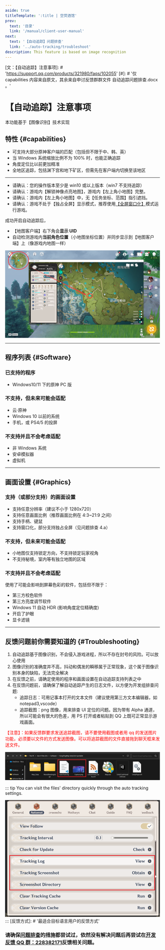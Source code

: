 ```yaml
---
aside: true
titleTemplate: ':title | 空荧酒馆'
prev:
  text: '目录'
  link: '/manual/client-user-manual'
next:
  text: '【自动追踪】问题排查'
  link: '../auto-tracking/troubleshoot'
description: This feature is based on image recognition
---
```


[文：【自动追踪】注意事项]: # 'https://support.qq.com/products/321980/faqs/102055' [#]: # '仅 capabilities 内容来自原文，其余来自申讨反馈群群文件 自动追踪问题排查.docx 。'

# 【自动追踪】注意事项

本功能基于【图像识别】技术实现

## 特性 {#capabilities}

- 可支持大部分原神客户端的匹配（包括但不限于中、韩、英）
- 当 Windows 系统缩放比例不为 100% 时，也能正确追踪
- 角度定位比以前更加精准
- 全地区追踪，包括渊下宫和地下矿区，但需先在客户端内切换至该地区

---

- 请确认：您的操作版本至少是 win10 或以上版本（win7 不支持追踪）
- 请确认：游戏内【解锁神像点亮地图】，游戏内【左上角小地图】完整。
- 请确认：游戏内【左上角小地图】中，无【任务坐标、范围】指引遮挡。
- 请确认：游戏不处于【独占全屏】显示模式，推荐使用[【全屏窗口化】](../overlay-mode/fullscreen-windowed/launching.md)模式运行游戏。

成功开启自动追踪后，

- 【地图客户端】右下角会**显示 UID**
- 自动检测游戏内**当前角色位置**（小地图坐标位置）并同步显示到【地图客户端】上（像游戏内地图一样）

![](/imgs/manual/auto-tracking/autotrackingegaged.png)

---
[见：自动追踪问题排查.docx]: # '以下为 自动追踪支持列表： 内容'

## 程序列表 {#Software}

### 已支持的程序

- Windows10/11 下的原神 PC 版

### 不支持，但未来可能会适配

- 云·原神
- Windows 10 以前的系统
- 手机，或 PS4/5 的投屏

### 不支持并且不会考虑适配

- 非 Windows 系统
- 安卓模拟器
- 虚拟机

---

## 画面设置 {#Graphics}

### 支持（或部分支持）的画面设置

- 支持任意分辨率（建议不小于 1280x720）
- 支持任意画面比例（推荐画面比例在 4:3~21:9 之间）
- 支持手柄、键鼠
- 支持窗口化，部分支持独占全屏（见问题排查 4.a）

### 不支持，但未来可能会适配

- 小地图仅支持锁定方向，不支持锁定玩家视角
- 不支持秘境，室内等有独立地图的区域

### 不支持并且不会考虑适配

使用了可能会影响到屏幕色彩的软件，包括但不限于：

- 第三方校色软件
- 第三方亮度调节软件
- Windows 11 自动 HDR (影响角度定位精确度)
- 开启了护眼
- 显卡滤镜

---
[见：自动追踪问题排查.docx]: # '以下为“反馈问题前你需要知道的：”内容'

## 反馈问题前你需要知道的 {#Troubleshooting}

1. 自动追踪基于图像识别，不会侵入游戏进程，所以不存在封号的风险。可以放心使用
2. 图像识别的准确度并不高，抖动和偶发的瞬移属于正常现象，这个属于图像识别本身的缺陷，无法完全解决
3. 在反馈之前，请确定使用的程序和画面设置在自动追踪支持列表之中
4. 在反馈问题前，请确保了解自动追踪产生的日志文件，以方便为开发组排查问题:
   - 追踪日志：可用记事本打开的文本文件（建议使用第三方文本编辑器，如 notepad3,vscode）
   - 追踪截图：png 图像，用来排查 UI 定位的问题。因为带有 Alpha 通道，所以可能会有很大的色差，用 PS 打开或者粘贴到 QQ 上既可正常显示游戏画面。

<span style="color: red">【注意】：如果反馈群要求发送追踪截图，请不要使用截图或者用 qq 的发送图片功能，必须要以文件的方式发送图像。可以将追踪截图的文件直接拖到聊天框来发送文件。</span>

![](/imgs/manual/auto-tracking/7.png)

::: tip
You can visit the files' directory quickly through the auto tracking settings.

![](/imgs/manual/auto-tracking/2.png)
:::
[反馈方式]: # '最适合目标语言用户的反馈方式'

### 请确保[问题排查](./troubleshoot.md)的措施都尝试过，依然没有解决问题后再尝试在[开发反馈 QQ 群：228382171](https://jq.qq.com/?_wv=1027&k=EqhYN9uI)反馈相关问题。
